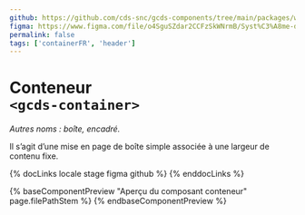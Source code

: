 ```yaml
---
github: https://github.com/cds-snc/gcds-components/tree/main/packages/web/src/components/gcds-container
figma: https://www.figma.com/file/o4SguSZdar2CCFzSkWNrmB/Syst%C3%A8me-de-design-GC?type=design&node-id=114-2006&mode=design&t=1DaL24vHpjRRfHHm-0
permalink: false
tags: ['containerFR', 'header']
---
```


# Conteneur<br>`<gcds-container>`

_Autres noms : boîte, encadré._

Il s’agit d’une mise en page de boîte simple associée à une largeur de contenu fixe.

{% docLinks locale stage figma github %}
{% enddocLinks %}

{% baseComponentPreview "Aperçu du composant conteneur" page.filePathStem %}
{% endbaseComponentPreview %}
